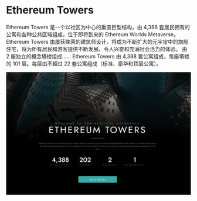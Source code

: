 # Ethereum Towers

Ethereum Towers 是一个以社区为中心的垂直巨型结构，由 4,388 套居民拥有的公寓和各种公共区域组成，位于即将到来的 Ethereum Worlds Metaverse。
Ethereum Towers 由屡获殊荣的建筑师设计，将成为不断扩大的元宇宙中的旗舰住宅，将为所有居民和游客提供不断发展、令人兴奋和充满社会活力的体验。
由 2 座独立的概念塔楼组成...... Ethereum Towers 由 4,388 套公寓组成，每座塔楼的 101 层。每层由不超过 22 套公寓组成（标准、豪华和顶层公寓）。

![ethereumtowers-dapp-collectibles-ethereum-image1_1b355c360e538266ac61ee8617805ec2](ethereumtowers-dapp-collectibles-ethereum-image1_1b355c360e538266ac61ee8617805ec2.png)
